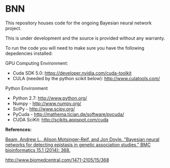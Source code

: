 BNN
===

This repository houses code for the ongoing Bayesian neural network project. 


This is under development and the source is provided without any warranty.

To run the code you will need to make sure you have the following depedencies installed:

GPU Computing Environment:

- Cuda SDK 5.0: https://developer.nvidia.com/cuda-toolkit
- CULA (needed by the python scikit below): http://www.culatools.com/

Python Environment

- Python 2.7: http://www.python.org/
- Numpy - http://www.numpy.org/
- SciPy - http://www.scipy.org/
- PyCuda - http://mathema.tician.de/software/pycuda/
- CUDA SciKit: http://scikits.appspot.com/cuda

<b>References:</b> 

<a href='http://www.biomedcentral.com/1471-2105/15/368' target="_blank"> Beam, Andrew L., Alison Motsinger-Reif, and Jon Doyle. "Bayesian neural networks for detecting epistasis in genetic association studies." BMC bioinformatics 15.1 (2014): 368. </a>

http://www.biomedcentral.com/1471-2105/15/368

